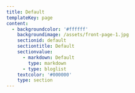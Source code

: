 ```yaml
---
title: Default
templateKey: page
content:
  - backgroundcolor: '#ffffff'
    backgroundimage: /assets/front-page-1.jpg
    sectionid: default
    sectiontitle: Default
    sectionvalue:
      - markdown: Default
        type: markdown
      - type: bloglist
    textcolor: '#000000'
    type: section
---
```


